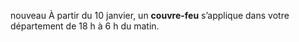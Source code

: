 <div class="conseil conseil-orange">

<span class="nouveau">nouveau</span> À partir du 10 janvier, un **couvre-feu** s’applique dans votre département de 18 h à 6 h du matin.

</div>

